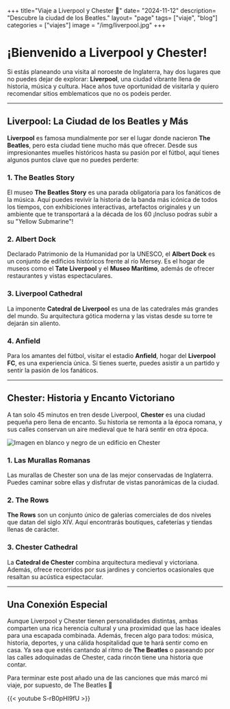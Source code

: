 +++
title="Viaje a Liverpool y Chester 🚕"
date= "2024-11-12"
description= "Descubre la ciudad de los Beatles."
layout= "page"
tags= ["viaje", "blog"]
categories = ["viajes"]
image = "/img/liverpool.jpg"
+++

# ¡Bienvenido a Liverpool y Chester!

Si estás planeando una visita al noroeste de Inglaterra, hay dos lugares que no puedes dejar de explorar: **Liverpool**, una ciudad vibrante llena de historia, música y cultura.
Hace años tuve oportunidad de visitarla y quiero recomendar sitios emblematicos que no os podeis perder.

---

## Liverpool: La Ciudad de los Beatles y Más

**Liverpool** es famosa mundialmente por ser el lugar donde nacieron **The Beatles**, pero esta ciudad tiene mucho más que ofrecer. Desde sus impresionantes muelles históricos hasta su pasión por el fútbol, aquí tienes algunos puntos clave que no puedes perderte:

### 1. The Beatles Story
El museo **The Beatles Story** es una parada obligatoria para los fanáticos de la música. Aquí puedes revivir la historia de la banda más icónica de todos los tiempos, con exhibiciones interactivas, artefactos originales y un ambiente que te transportará a la década de los 60 ¡Incluso podras subir a su "Yellow Submarine"!

### 2. Albert Dock
Declarado Patrimonio de la Humanidad por la UNESCO, el **Albert Dock** es un conjunto de edificios históricos frente al río Mersey. Es el hogar de museos como el **Tate Liverpool** y el **Museo Marítimo**, además de ofrecer restaurantes y vistas espectaculares.

### 3. Liverpool Cathedral
La imponente **Catedral de Liverpool** es una de las catedrales más grandes del mundo. Su arquitectura gótica moderna y las vistas desde su torre te dejarán sin aliento.

### 4. Anfield
Para los amantes del fútbol, visitar el estadio **Anfield**, hogar del **Liverpool FC**, es una experiencia única. Si tienes suerte, puedes asistir a un partido y sentir la pasión de los fanáticos.

---

## Chester: Historia y Encanto Victoriano

A tan solo 45 minutos en tren desde Liverpool, **Chester** es una ciudad pequeña pero llena de encanto. Su historia se remonta a la época romana, y sus calles conservan un aire medieval que te hará sentir en otra época.

![Imagen en blanco y negro de un edificio en Chester](/img/chester.jpg)

### 1. Las Murallas Romanas
Las murallas de Chester son una de las mejor conservadas de Inglaterra. Puedes caminar sobre ellas y disfrutar de vistas panorámicas de la ciudad.

### 2. The Rows
**The Rows** son un conjunto único de galerías comerciales de dos niveles que datan del siglo XIV. Aquí encontrarás boutiques, cafeterías y tiendas llenas de carácter.

### 3. Chester Cathedral
La **Catedral de Chester** combina arquitectura medieval y victoriana. Además, ofrece recorridos por sus jardines y conciertos ocasionales que resaltan su acústica espectacular.

---

## Una Conexión Especial

Aunque Liverpool y Chester tienen personalidades distintas, ambas comparten una rica herencia cultural y una proximidad que las hace ideales para una escapada combinada.
Además, frecen algo para todos: música, historia, deportes, y una cálida hospitalidad que te hará sentir como en casa. 
Ya sea que estés cantando al ritmo de **The Beatles** o paseando por las calles adoquinadas de Chester, cada rincón tiene una historia que contar.

Para terminar este post añado una de las canciones que más marcó mi viaje, por supuesto, de The Beatles 🎸

{{< youtube S-rB0pHI9fU >}}

